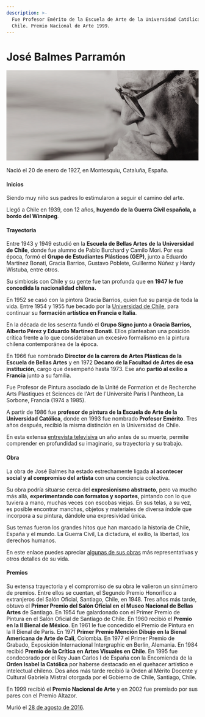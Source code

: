 ```yaml
---
description: >-
  Fue Profesor Emérito de la Escuela de Arte de la Universidad Católica de
  Chile. Premio Nacional de Arte 1999.
---
```


# José Balmes Parramón

![Jos&#xE9; Balmes Parram&#xF3;n. Foto: Consejo de las Culturas y las Artes.](../../.gitbook/assets/balmes.png)

Nació el 20 de enero de 1927, en Montesquiu, Cataluña, España.

#### Inicios

Siendo muy niño sus padres lo estimularon a seguir el camino del arte.

Llegó a Chile en 1939, con 12 años, **huyendo de la Guerra Civil española, a bordo del Winnipeg**.

#### Trayectoria

Entre 1943 y 1949 estudió en la **Escuela de Bellas Artes de la Universidad de Chile**, donde fue alumno de Pablo Burchard y Camilo Mori. Por esa época, formó el **Grupo de Estudiantes Plásticos \(GEP\)**, junto a Eduardo Martínez Bonati, Gracia Barrios, Gustavo Poblete, Guillermo Núñez y Hardy Wistuba, entre otros.

Su simbiosis con Chile y su gente fue tan profunda que **en 1947 le fue concedida la nacionalidad chilena.**

En 1952 se casó con la pintora Gracia Barrios, quien fue su pareja de toda la vida. Entre 1954 y 1955 fue becado por la [Universidad de Chile](http://www.uchile.cl/portal/presentacion/historia/grandes-figuras/premios-nacionales/artes/6538/jose-balmes-parramon), para continuar su **formación artística en Francia e Italia**.

En la década de los sesenta fundó el **Grupo Signo junto a Gracia Barrios, Alberto Pérez y Eduardo Martínez Bonati**. Ellos planteaban una posición crítica frente a lo que consideraban un excesivo formalismo en la pintura chilena contemporánea de la época.

En 1966 fue nombrado **Director de la carrera de Artes Plásticas de la Escuela de Bellas Artes** y en 1972 **Decano de la Facultad de Artes de esa institución**, cargo que desempeñó hasta 1973. Ese año **partió al exilio a Francia** junto a su familia.

Fue Profesor de Pintura asociado de la Unité de Formation et de Recherche Arts Plastiques et Sciences de l'Art de l'Université París I Pantheon, La Sorbone, Francia \(1974 a 1985\).

A partir de 1986 fue **profesor de pintura de la Escuela de Arte de la Universidad Católica**, donde en 1993 fue nombrado **Profesor Emérito**. Tres años después, recibió la misma distinción en la Universidad de Chile.

En esta extensa [entrevista televisiva](https://www.13.cl/c/programas/documentales/capitulos/el-pintor-jose-balmes-en-off-the-record-2005) un año antes de su muerte, permite comprender en profundidad su imaginario, su trayectoria y su trabajo.

#### Obra

La obra de José Balmes ha estado estrechamente ligada **al acontecer social y al compromiso del artista** con una conciencia colectiva.

Su obra podría situarse cerca del **expresionismo abstracto**, pero va mucho más allá, **experimentando con formatos y soportes**, pintando con lo que tuviera a mano, muchas veces con escobas viejas. En sus telas, a su vez, es posible encontrar manchas, objetos y materiales de diversa índole que incorpora a su pintura, dándole una expresividad única.

Sus temas fueron los grandes hitos que han marcado la historia de Chile, España y el mundo. La Guerra Civil, La dictadura, el exilio, la libertad, los derechos humanos.

En este enlace puedes apreciar [algunas de sus obras](http://www.artistasvisualeschilenos.cl/658/w3-article-39918.html#biografia) más representativas y otros detalles de su vida.

#### Premios

Su extensa trayectoria y el compromiso de su obra le valieron un sinnúmero de premios. Entre ellos se cuentan, el Segundo Premio Honorífico a extranjeros del Salón Oficial, Santiago, Chile, en 1948. Tres años más tarde, obtuvo el **Primer Premio del Salón Oficial en el Museo Nacional de Bellas Artes** de Santiago. En 1954 fue galardonado con el Primer Premio de Pintura en el Salón Oficial de Santiago de Chile. En 1960 recibió el **Premio en la II Bienal de México**. En 1961 le fue concedido el Premio de Pintura en la II Bienal de París. En 1971 **Primer Premio Mención Dibujo en la Bienal Americana de Arte de Cali**, Colombia. En 1977 el Primer Premio de Grabado, Exposición Internacional Intergraphic en Berlín, Alemania. En 1984 recibió **Premio de la Crítica en Artes Visuales en Chile**. En 1995 fue condecorado por el Rey Juan Carlos I de España con la Encomienda de la **Orden Isabel la Católica** por haberse destacado en el quehacer artístico e intelectual chileno. Dos años más tarde recibió la Orden al Mérito Docente y Cultural Gabriela Mistral otorgada por el Gobierno de Chile, Santiago, Chile.

En 1999 recibió el **Premio Nacional de Arte** y en 2002 fue premiado por sus pares con el Premio Altazor.

Murió el [28 de agosto de 2016](https://www.cultura.gob.cl/destacado/consejo-de-la-cultura-lamenta-la-partida-del-maestro-jose-balmes/).

